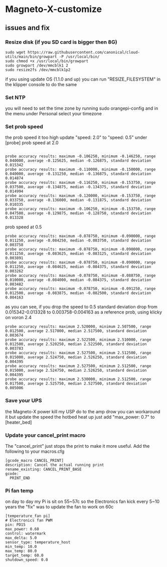 # Magneto-X-customize


## issues and fix

### Resize disk (if you SD card is bigger then 8G)
```angular2html
sudo wget https://raw.githubusercontent.com/canonical/cloud-utils/main/bin/growpart -P /usr/local/bin/
sudo chmod +x /usr/local/bin/growpart
sudo growpart /dev/mmcblk1 2
sudo resize2fs /dev/mmcblk1p2
```
if you using update OS (1.1.0 and up) you can run "RESIZE_FILESYSTEM" in the klipper console to do the same
### Set NTP
you will need to set the time zone by running sudo orangepi-config and in the menu under Personal select your timezone
### Set prob speed
the prob speed it too high update "speed: 2.0" to "speed: 0.5" under [probe]
prob speed at 2.0 
```

probe accuracy results: maximum -0.106250, minimum -0.146250, range 0.040000, average -0.125625, median -0.126875, standard deviation 0.015342
probe accuracy results: maximum -0.110000, minimum -0.150000, range 0.040000, average -0.131250, median -0.136875, standard deviation 0.014874
probe accuracy results: maximum -0.116250, minimum -0.153750, range 0.037500, average -0.134875, median -0.134375, standard deviation 0.014994
probe accuracy results: maximum -0.120000, minimum -0.153750, range 0.033750, average -0.136000, median -0.131875, standard deviation 0.010335
probe accuracy results: maximum -0.106250, minimum -0.153750, range 0.047500, average -0.129875, median -0.128750, standard deviation 0.013328
```
prob speed at 0.5
```
probe accuracy results: maximum -0.078750, minimum -0.090000, range 0.011250, average -0.084250, median -0.083750, standard deviation 0.003758
probe accuracy results: maximum -0.078750, minimum -0.090000, range 0.011250, average -0.083625, median -0.083125, standard deviation 0.003891
probe accuracy results: maximum -0.078750, minimum -0.090000, range 0.011250, average -0.084625, median -0.084375, standard deviation 0.003262
probe accuracy results: maximum -0.078750, minimum -0.088750, range 0.010000, average -0.084000, median -0.084375, standard deviation 0.003482
probe accuracy results: maximum -0.078750, minimum -0.091250, range 0.012500, average -0.083875, median -0.082500, standard deviation 0.004163
```
as you can see, if you drop the speed to 0.5  standard deviation drop from 0.015342-0.013328 to 0.003758-0.004163
as a reference prob, using klicky on voron 2.4
```
probe accuracy results: maximum 2.520000, minimum 2.507500, range 0.012500, average 2.517000, median 2.517500, standard deviation 0.003674
probe accuracy results: maximum 2.522500, minimum 2.510000, range 0.012500, average 2.520250, median 2.522500, standard deviation 0.003783
probe accuracy results: maximum 2.527500, minimum 2.512500, range 0.015000, average 2.524750, median 2.526250, standard deviation 0.004395
probe accuracy results: maximum 2.527500, minimum 2.512500, range 0.015000, average 2.524750, median 2.526250, standard deviation 0.004395
probe accuracy results: maximum 2.530000, minimum 2.512500, range 0.017500, average 2.525750, median 2.527500, standard deviation 0.005006
```

### Save your UPS 
the Magneto-X power kill my USP do to the amp drow you can workaround it but update the speed the hotbed heat up
just add "max_power: 0.7" to [heater_bed]

### Update your cancel_print macro
The "cancel_print" just stops the print to make it more useful. Add the following to your macros.cfg
```
[gcode_macro CANCEL_PRINT]
description: Cancel the actual running print
rename_existing: CANCEL_PRINT_BASE
gcode:
  PRINT_END
```

### Pi fan temp
on day to day my Pi is sit on 55~57c so the Electronics fan kick every 5~10 years the "fix" was to update the fan to work on 60c
```angular2html
[temperature_fan pi]
# Electronics fan PWM
pin: PD15
max_power: 0.60
control: watermark
max_delta: 5.0
sensor_type: temperature_host
min_temp: 10.0
max_temp: 80.0
target_temp: 60.0
shutdown_speed: 0.0
```